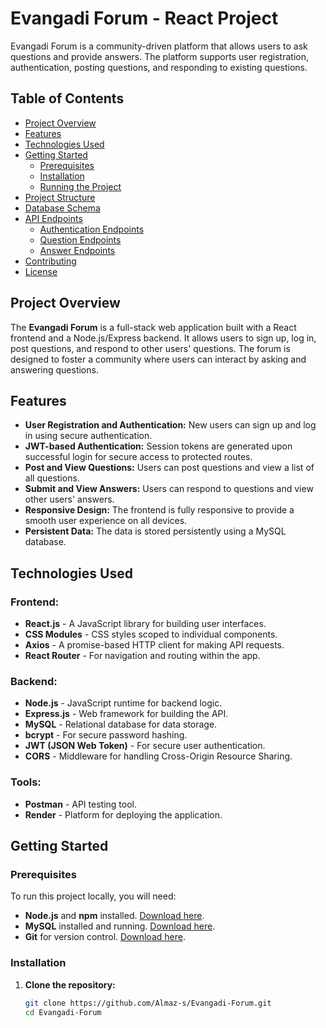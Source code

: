 # Evangadi Forum - React Project

Evangadi Forum is a community-driven platform that allows users to ask questions and provide answers. The platform supports user registration, authentication, posting questions, and responding to existing questions.

## Table of Contents
- [Project Overview](#project-overview)
- [Features](#features)
- [Technologies Used](#technologies-used)
- [Getting Started](#getting-started)
  - [Prerequisites](#prerequisites)
  - [Installation](#installation)
  - [Running the Project](#running-the-project)
- [Project Structure](#project-structure)
- [Database Schema](#database-schema)
- [API Endpoints](#api-endpoints)
  - [Authentication Endpoints](#authentication-endpoints)
  - [Question Endpoints](#question-endpoints)
  - [Answer Endpoints](#answer-endpoints)
- [Contributing](#contributing)
- [License](#license)

## Project Overview

The **Evangadi Forum** is a full-stack web application built with a React frontend and a Node.js/Express backend. It allows users to sign up, log in, post questions, and respond to other users' questions. The forum is designed to foster a community where users can interact by asking and answering questions.

## Features

- **User Registration and Authentication:** New users can sign up and log in using secure authentication.
- **JWT-based Authentication:** Session tokens are generated upon successful login for secure access to protected routes.
- **Post and View Questions:** Users can post questions and view a list of all questions.
- **Submit and View Answers:** Users can respond to questions and view other users' answers.
- **Responsive Design:** The frontend is fully responsive to provide a smooth user experience on all devices.
- **Persistent Data:** The data is stored persistently using a MySQL database.

## Technologies Used

### Frontend:
- **React.js** - A JavaScript library for building user interfaces.
- **CSS Modules** - CSS styles scoped to individual components.
- **Axios** - A promise-based HTTP client for making API requests.
- **React Router** - For navigation and routing within the app.

### Backend:
- **Node.js** - JavaScript runtime for backend logic.
- **Express.js** - Web framework for building the API.
- **MySQL** - Relational database for data storage.
- **bcrypt** - For secure password hashing.
- **JWT (JSON Web Token)** - For secure user authentication.
- **CORS** - Middleware for handling Cross-Origin Resource Sharing.

### Tools:
- **Postman** - API testing tool.
- **Render** - Platform for deploying the application.

## Getting Started

### Prerequisites

To run this project locally, you will need:
- **Node.js** and **npm** installed. [Download here](https://nodejs.org/).
- **MySQL** installed and running. [Download here](https://www.mysql.com/).
- **Git** for version control. [Download here](https://git-scm.com/).

### Installation

1. **Clone the repository:**
   ```bash
   git clone https://github.com/Almaz-s/Evangadi-Forum.git
   cd Evangadi-Forum
